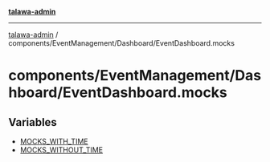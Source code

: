 [**talawa-admin**](../../../../README.md)

***

[talawa-admin](../../../../modules.md) / components/EventManagement/Dashboard/EventDashboard.mocks

# components/EventManagement/Dashboard/EventDashboard.mocks

## Variables

- [MOCKS\_WITH\_TIME](variables/MOCKS_WITH_TIME.md)
- [MOCKS\_WITHOUT\_TIME](variables/MOCKS_WITHOUT_TIME.md)
